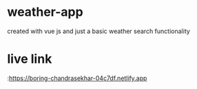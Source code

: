 # weather-app
 created with vue js and just a basic weather search functionality

# live link 
:https://boring-chandrasekhar-04c7df.netlify.app 
